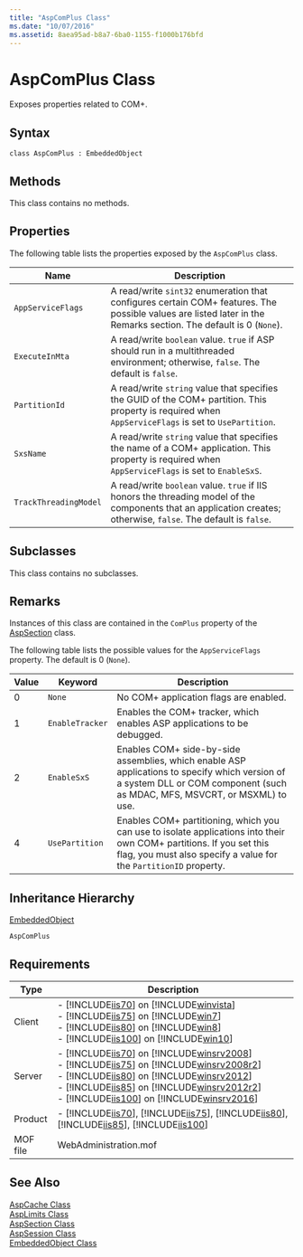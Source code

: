 ```yaml
---
title: "AspComPlus Class"
ms.date: "10/07/2016"
ms.assetid: 8aea95ad-b8a7-6ba0-1155-f1000b176bfd
---
```

# AspComPlus Class
Exposes properties related to COM+.  
  
## Syntax  
  
```vbs  
class AspComPlus : EmbeddedObject  
```  
  
## Methods  
 This class contains no methods.  
  
## Properties  
 The following table lists the properties exposed by the `AspComPlus` class.  
  
|Name|Description|  
|----------|-----------------|  
|`AppServiceFlags`|A read/write `sint32` enumeration that configures certain COM+ features. The possible values are listed later in the Remarks section. The default is 0 (`None`).|  
|`ExecuteInMta`|A read/write `boolean` value. `true` if ASP should run in a multithreaded environment; otherwise, `false`. The default is `false`.|  
|`PartitionId`|A read/write `string` value that specifies the GUID of the COM+ partition. This property is required when `AppServiceFlags` is set to `UsePartition`.|  
|`SxsName`|A read/write `string` value that specifies the name of a COM+ application. This property is required when `AppServiceFlags` is set to `EnableSxS`.|  
|`TrackThreadingModel`|A read/write `boolean` value. `true` if IIS honors the threading model of the components that an application creates; otherwise, `false`. The default is `false`.|  
  
## Subclasses  
 This class contains no subclasses.  
  
## Remarks  
 Instances of this class are contained in the `ComPlus` property of the [AspSection](../wmi-provider/aspsection-class.md) class.  
  
 The following table lists the possible values for the `AppServiceFlags` property. The default is 0 (`None`).  
  
|Value|Keyword|Description|  
|-----------|-------------|-----------------|  
|0|`None`|No COM+ application flags are enabled.|  
|1|`EnableTracker`|Enables the COM+ tracker, which enables ASP applications to be debugged.|  
|2|`EnableSxS`|Enables COM+ side-by-side assemblies, which enable ASP applications to specify which version of a system DLL or COM component (such as MDAC, MFS, MSVCRT, or MSXML) to use.|  
|4|`UsePartition`|Enables COM+ partitioning, which you can use to isolate applications into their own COM+ partitions. If you set this flag, you must also specify a value for the `PartitionID` property.|  
  
## Inheritance Hierarchy  
 [EmbeddedObject](../wmi-provider/embeddedobject-class.md)  
  
 `AspComPlus`  
  
## Requirements  
  
|Type|Description|  
|----------|-----------------|  
|Client|-   [!INCLUDE[iis70](../wmi-provider/includes/iis70-md.md)] on [!INCLUDE[winvista](../wmi-provider/includes/winvista-md.md)]<br />-   [!INCLUDE[iis75](../wmi-provider/includes/iis75-md.md)] on [!INCLUDE[win7](../wmi-provider/includes/win7-md.md)]<br />-   [!INCLUDE[iis80](../wmi-provider/includes/iis80-md.md)] on [!INCLUDE[win8](../wmi-provider/includes/win8-md.md)]<br />-   [!INCLUDE[iis100](../wmi-provider/includes/iis100-md.md)] on [!INCLUDE[win10](../wmi-provider/includes/win10-md.md)]|  
|Server|-   [!INCLUDE[iis70](../wmi-provider/includes/iis70-md.md)] on [!INCLUDE[winsrv2008](../wmi-provider/includes/winsrv2008-md.md)]<br />-   [!INCLUDE[iis75](../wmi-provider/includes/iis75-md.md)] on [!INCLUDE[winsrv2008r2](../wmi-provider/includes/winsrv2008r2-md.md)]<br />-   [!INCLUDE[iis80](../wmi-provider/includes/iis80-md.md)] on [!INCLUDE[winsrv2012](../wmi-provider/includes/winsrv2012-md.md)]<br />-   [!INCLUDE[iis85](../wmi-provider/includes/iis85-md.md)] on [!INCLUDE[winsrv2012r2](../wmi-provider/includes/winsrv2012r2-md.md)]<br />-   [!INCLUDE[iis100](../wmi-provider/includes/iis100-md.md)] on [!INCLUDE[winsrv2016](../wmi-provider/includes/winsrv2016-md.md)]|  
|Product|-   [!INCLUDE[iis70](../wmi-provider/includes/iis70-md.md)], [!INCLUDE[iis75](../wmi-provider/includes/iis75-md.md)], [!INCLUDE[iis80](../wmi-provider/includes/iis80-md.md)], [!INCLUDE[iis85](../wmi-provider/includes/iis85-md.md)], [!INCLUDE[iis100](../wmi-provider/includes/iis100-md.md)]|  
|MOF file|WebAdministration.mof|  
  
## See Also  
 [AspCache Class](../wmi-provider/aspcache-class.md)   
 [AspLimits Class](../wmi-provider/asplimits-class.md)   
 [AspSection Class](../wmi-provider/aspsection-class.md)   
 [AspSession Class](../wmi-provider/aspsession-class.md)   
 [EmbeddedObject Class](../wmi-provider/embeddedobject-class.md)
